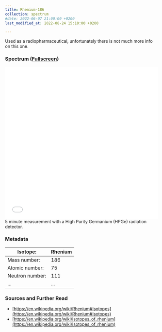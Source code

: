 ```yaml
---
title: Rhenium-186
collection: spectrum
#date: 2022-06-07 21:00:00 +0200
last_modified_at: 2022-08-24 15:10:00 +0200

---
```


Used as a radiopharmaceutical, unfortunately there is not much more info on this one.

### Spectrum ([Fullscreen](/assets/spectra/Re-186.html))

<iframe width="100%" height="500" src="/assets/spectra/Re-186.html" title="Re-186 gamma spectrum" frameborder="0" allowfullscreen></iframe>
5 minute measurement with a High Purity Germanium (HPGe) radiation detector.

### Metadata

| Isotope: | Rhenium |
| --- | --- |
| Mass number: | 186 |
| Atomic number: | 75 |
| Neutron number: | 111 |
| ... | ... |

### Sources and Further Read

- [https://en.wikipedia.org/wiki/Rhenium#Isotopes](https://en.wikipedia.org/wiki/Rhenium#Isotopes)
- [https://en.wikipedia.org/wiki/Isotopes_of_rhenium](https://en.wikipedia.org/wiki/Isotopes_of_rhenium)

